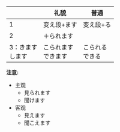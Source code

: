 |                       | 礼貌                     | 普通                 |
| --------------------- | ------------------------ | -------------------- |
| 1                     | 变え段+ます              | 变え段+る            |
| 2                     | ＋られます               |                      |
| 3：きます<br />します | こられます<br />できます | こられる<br />できる |



**注意:**
- 主观
    - 見られます
	- 聞けます
- 客观
    - 見えます
    - 聞こえます

